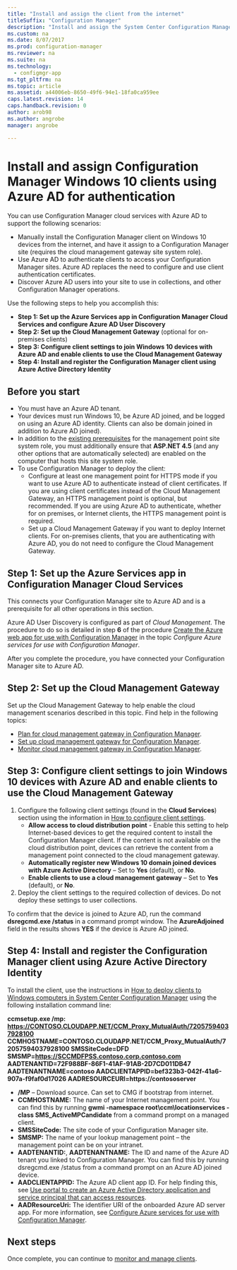 ```yaml
---
title: "Install and assign the client from the internet"
titleSuffix: "Configuration Manager"
description: "Install and assign the System Center Configuration Manager client from the internet."
ms.custom: na
ms.date: 8/07/2017
ms.prod: configuration-manager
ms.reviewer: na
ms.suite: na
ms.technology:
  - configmgr-app
ms.tgt_pltfrm: na
ms.topic: article
ms.assetid: a44006eb-8650-49f6-94e1-18fa0ca959ee
caps.latest.revision: 14
caps.handback.revision: 0
author: arob98
ms.author: angrobe
manager: angrobe

---
```


# Install and assign Configuration Manager Windows 10 clients using Azure AD for authentication

You can use Configuration Manager cloud services with Azure AD to support the following scenarios:

- Manually install the Configuration Manager client on Windows 10 devices from the internet, and have it assign to a Configuration Manager site (requires the cloud management gateway site system role).
- Use Azure AD to authenticate clients to access your Configuration Manager sites. Azure AD replaces the need to configure and use client authentication certificates.
- Discover Azure AD users into your site to use in collections, and other Configuration Manager operations.

Use the following steps to help you accomplish this:

- **Step 1: Set up the Azure Services app in Configuration Manager Cloud Services and configure Azure AD User Discovery**
- **Step 2: Set up the Cloud Management Gateway** (optional for on-premises clients)
- **Step 3: Configure client settings to join Windows 10 devices with Azure AD and enable clients to use the Cloud Management Gateway**
- **Step 4: Install and register the Configuration Manager client using Azure Active Directory Identity**


## Before you start

- You must have an Azure AD tenant.
- Your devices must run Windows 10, be Azure AD joined, and be logged on using an Azure AD identity. Clients can also be domain joined in addition to Azure AD joined).
- In addition to the [existing prerequisites](/sccm/core/plan-design/configs/site-and-site-system-prerequisites) for the management point site system role, you must additionally ensure that **ASP.NET 4.5** (and any other options that are automatically selected) are enabled on the computer that hosts this site system role.
- To use Configuration Manager to deploy the client:
	- Configure at least one management point for HTTPS mode if you want to use Azure AD to authenticate instead of client certificates.
		If you are using client certificates instead of the Cloud Management Gateway, an HTTPS management point is optional, but recommended. If you are using Azure AD to authenticate, whether for on premises, or Internet clients, the HTTPS management point is required.
	- Set up a Cloud Management Gateway if you want to deploy Internet clients. For on-premises clients, that you are authenticating with Azure AD, you do not need to configure the Cloud Management Gateway.


## Step 1: Set up the Azure Services app in Configuration Manager Cloud Services

This connects your Configuration Manager site to Azure AD and is a prerequisite for all other operations in this section. 

Azure AD User Discovery is configured as part of *Cloud Management*. The procedure to do so is detailed in step **6** of the procedure [Create the Azure web app for use with Configuration Manager](/sccm/core/servers/deploy/configure/Azure-services-wizard#webapp) in the topic *Configure Azure services for use with Configuration Manager*.
	
After you complete the procedure, you have connected your Configuration Manager site to Azure AD. 

## Step 2: Set up the Cloud Management Gateway

Set up the Cloud Management Gateway to help enable the cloud management scenarios described in this topic. Find help in the following topics: 

- [Plan for cloud management gateway in Configuration Manager](/sccm/core/clients/manage/plan-cloud-management-gateway).
- [Set up cloud management gateway for Configuration Manager](/sccm/core/clients/manage/setup-cloud-management-gateway).
- [Monitor cloud management gateway in Configuration Manager](/sccm/core/clients/manage/monitor-clients-cloud-management-gateway).

## Step 3: Configure client settings to join Windows 10 devices with Azure AD and enable clients to use the Cloud Management Gateway

1.	Configure the following client settings (found in the **Cloud Services**) section using the information in [How to configure client settings](/sccm/core/clients/deploy/configure-client-settings).
	- **Allow access to cloud distribution point** - Enable this setting to help Internet-based devices to get the required content to install the Configuration Manager client. If the content is not available on the cloud distribution point, devices can retrieve the content from a management point connected to the cloud management gateway.
	- **Automatically register new Windows 10 domain joined devices with Azure Active Directory** – Set to **Yes** (default), or **No**.
	- **Enable clients to use a cloud management gateway** – Set to **Yes** (default), or **No**.
2.	Deploy the client settings to the required collection of devices. Do not deploy these settings to user collections.

To confirm that the device is joined to Azure AD, run the command **dsregcmd.exe /status** in a command prompt window. The **AzureAdjoined** field in the results shows **YES** if the device is Azure AD joined.


## Step 4: Install and register the Configuration Manager client using Azure Active Directory Identity

To install the client, use the instructions in [How to deploy clients to Windows computers in System Center Configuration Manager](/sccm/core/clients/deploy/deploy-clients-to-windows-computers#a-namebkmkmanuala-how-to-install-clients-manually) using the following installation command line: 

**ccmsetup.exe /mp&#58; https://CONTOSO.CLOUDAPP.NET/CCM_Proxy_MutualAuth/72057594037928100 CCMHOSTNAME=CONTOSO.CLOUDAPP.NET/CCM_Proxy_MutualAuth/72057594037928100 SMSSiteCode=DFD SMSMP=https://SCCMDFPSS.contoso.corp.contoso.com AADTENANTID=72F988BF-86F1-41AF-91AB-2D7CD011DB47 AADTENANTNAME=contoso  AADCLIENTAPPID=bef323b3-042f-41a6-907a-f9faf0d17026 AADRESOURCEURI=https://contososerver**

- **/MP** – Download source. Can set to CMG if bootstrap from internet.
- **CCMHOSTNAME:** The name of your Internet management point. You can find this by running **gwmi -namespace root\ccm\locationservices -class SMS_ActiveMPCandidate** from a command prompt on a managed client.
- **SMSSiteCode:** The site code of your Configuration Manager site.
- **SMSMP:** The name of your lookup management point – the management point can be on your intranet.
- **AADTENANTID:**, **AADTENANTNAME:** The ID and name of the Azure AD tenant you linked to Configuration Manager. You can find this by running dsregcmd.exe /status from a command prompt on an Azure AD joined device.
- **AADCLIENTAPPID:** The Azure AD client app ID. For help finding this, see [Use portal to create an Azure Active Directory application and service principal that can access resources](https://docs.microsoft.com/azure/azure-resource-manager/resource-group-create-service-principal-portal#get-application-id-and-authentication-key).
- **AADResourceUri:** The identifier URI of the onboarded Azure AD server app. For more information, see [Configure Azure services for use with Configuration Manager](/sccm/core/servers/deploy/configure/azure-services-wizard).




## Next steps

Once complete, you can continue to [monitor and manage clients](/sccm/core/clients/manage/monitor-clients).
